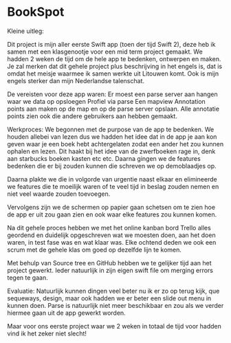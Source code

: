 # BookSpot

Kleine uitleg:

Dit project is mijn aller eerste Swift app (toen der tijd Swift 2), deze heb ik samen met een klasgenootje voor een 
mid term project gemaakt. We hadden 2 weken de tijd om de hele app te bedenken, ontwerpen en maken.  
Je zal merken dat dit gehele project plus beschrijving in het engels is, dat is omdat het meisje waarmee 
ik samen werkte uit Litouwen komt. Ook is mijn engels sterker dan mijn Nederlandse talenschat. 

De vereisten voor deze app waren:
Er moest een parse server aan hangen waar we data op opsloegen
Profiel via parse
Een mapview
Annotation points aan maken op de map en op de parse server opslaan.
Alle annotatie points zien ook die andere gebruikers aan hebben gemaakt.

Werkproces:
We begonnen met de purpose van de app te bedenken. We houden allebei van lezen dus we hadden het idee 
dat in de app je aan kon geven waar je een boek hebt achtergelaten zodat een ander het zou kunnen ophalen 
en lezen. Dit haakt bij het idee van de zwerfboeken rage in, denk aan starbucks boeken kasten etc etc. 
Daarna gingen we de features bedenken die er bij zouden kunnen die schreven we op demoblaadjes op.

Daarna plakte we die in volgorde van urgentie naast elkaar en elimineerde we features die te moeilijk waren 
of te veel tijd in beslag zouden nemen en niet veel waarde zouden toevoegen. 

Vervolgens zijn we de schermen op papier gaan schetsen om te zien hoe de app er uit zou gaan zien 
en ook waar elke features zou kunnen komen.

Na dit gehele proces hebben we met het online kanban bord Trello alles geordend en duidelijk opgeschreven 
wat we moesten doen, aan het doen waren, in test fase was en wat klaar was. Elke ochtend deden we ook een scrum 
met de gehele klas om goed op dezelfde lijn te komen.

Met behulp van Source tree en GitHub hebben we te gelijker tijd aan het project gewerkt. 
Ieder natuurlijk in zijn eigen swift file om merging errors tegen te gaan.

Evaluatie:
Natuurlijk kunnen dingen veel beter nu ik er zo op terug kijk, que sequeways, design, maar ook hadden we er 
beter een slide out menu in kunnen doen. Parse is natuurlijk niet meer beschikbaar en zou als we verder 
hiermee gaan uit de app gewerkt worden. 

Maar voor ons eerste project waar we 2 weken in totaal de tijd voor hadden vind ik het zeker niet slecht!
